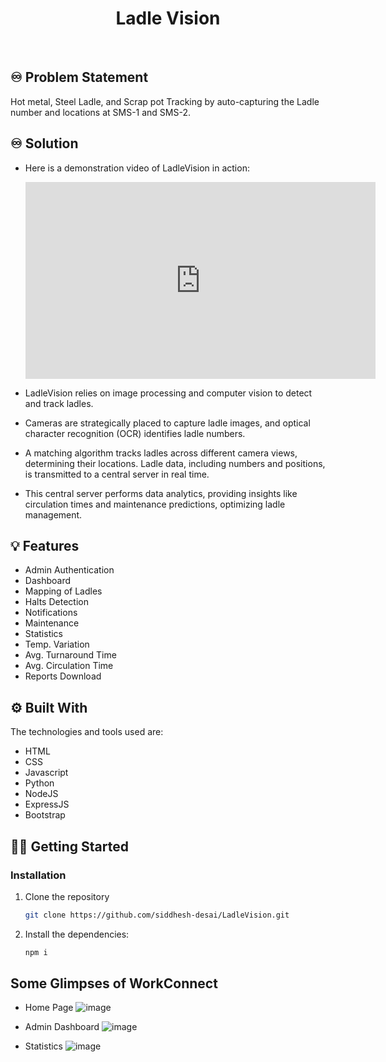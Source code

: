 <!-- PROJECT LOGO -->
<div align="center">
  <h1 align="center"><b>Ladle Vision</b></h1>

</div>

<!-- ABOUT THE PROJECT -->
<br>

## ♾️ Problem Statement

Hot metal, Steel Ladle, and Scrap pot Tracking by auto-capturing the Ladle number and locations at SMS-1 and SMS-2.

## ♾️ Solution

- Here is a demonstration video of LadleVision in action:

     <iframe width="560" height="315" src="https://www.youtube.com/embed/3QNf6KCKrzU" frameborder="0" allowfullscreen></iframe>


- LadleVision relies on image processing and computer vision to detect and track ladles.
- Cameras are strategically placed to capture ladle images, and optical character recognition (OCR) identifies ladle numbers.
- A matching algorithm tracks ladles across different camera views, determining their locations. Ladle data, including numbers and positions, is transmitted to a central server in real time.
- This central server performs data analytics, providing insights like circulation times and maintenance predictions, optimizing ladle management.

## 💡 Features

- Admin Authentication
- Dashboard
- Mapping of Ladles
- Halts Detection
- Notifications
- Maintenance
- Statistics
- Temp. Variation
- Avg. Turnaround Time
- Avg. Circulation Time
- Reports Download

## ⚙️ Built With

The technologies and tools used are:

- HTML
- CSS
- Javascript
- Python
- NodeJS
- ExpressJS
- Bootstrap

<!-- GETTING STARTED -->

## 🧑‍💻 Getting Started

### Installation

1. Clone the repository

   ```sh
   git clone https://github.com/siddhesh-desai/LadleVision.git
   ```

2. Install the dependencies:

   ```sh
   npm i
   ```

<!-- CONTRIBUTING -->

## Some Glimpses of WorkConnect

- Home Page
  ![image](https://github.com/siddhesh-desai/LadleVision/assets/109368165/f0447ee6-5e35-4bfa-97d5-a4d7e4619db2)

- Admin Dashboard
  ![image](https://github.com/siddhesh-desai/LadleVision/assets/109368165/17396c0d-e04d-4444-9986-9ff6eea56b00)

- Statistics
  ![image](https://github.com/siddhesh-desai/LadleVision/assets/109368165/a5b8ffd1-50a2-4815-844e-fb2f24f7cf9c)
